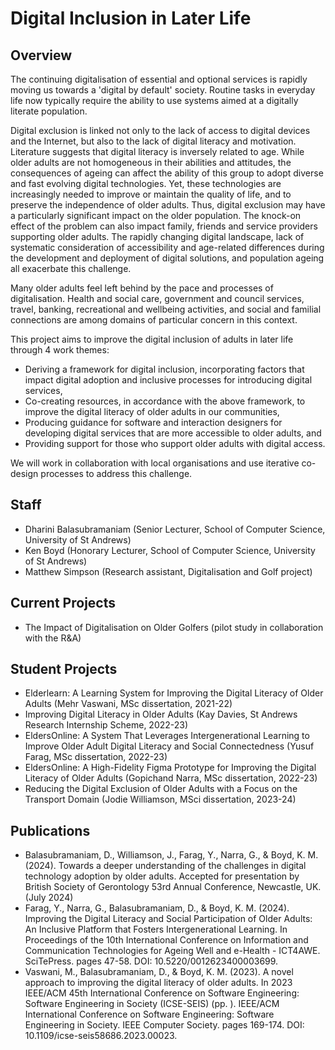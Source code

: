 # Digital Inclusion in Later Life
## Overview
The continuing digitalisation of essential and optional services is rapidly moving us towards a 'digital by default' society. Routine tasks in everyday life now typically require the ability to use systems aimed at a digitally literate population.
 
Digital exclusion is linked not only to the lack of access to digital devices and the Internet, but also to the lack of digital literacy and motivation. Literature suggests that digital literacy is inversely related to age. While older adults are not homogeneous in their abilities and attitudes, the consequences of ageing can affect the ability of this group to adopt diverse and fast evolving digital technologies. Yet, these technologies are increasingly needed to improve or maintain the quality of life, and to preserve the independence of older adults. Thus, digital exclusion may have a particularly significant impact on the older population. The knock-on effect of the problem can also impact family, friends and service providers supporting older adults. The rapidly changing digital landscape, lack of systematic consideration of accessibility and age-related differences during the development and deployment of digital solutions, and population ageing all exacerbate this challenge.

Many older adults feel left behind by the pace and processes of digitalisation. Health and social care, government and council services, travel, banking, recreational and wellbeing activities, and social and familial connections are among domains of particular concern in this context.

This project aims to improve the digital inclusion of adults in later life through 4 work themes:
- Deriving a framework for digital inclusion, incorporating factors that impact digital adoption and inclusive processes for introducing digital services,
- Co-creating resources, in accordance with the above framework, to improve the digital literacy of older adults in our communities,
- Producing guidance for software and interaction designers for developing digital services that are more accessible to older adults, and
- Providing support for those who support older adults with digital access.
 
We will work in collaboration with local organisations and use iterative co-design processes to address this challenge.

## Staff
- Dharini Balasubramaniam (Senior Lecturer, School of Computer Science, University of St Andrews)
- Ken Boyd (Honorary Lecturer, School of Computer Science, University of St Andrews)
- Matthew Simpson (Research assistant, Digitalisation and Golf project)

## Current Projects
- The Impact of Digitalisation on Older Golfers (pilot study in collaboration with the R&A)

## Student Projects
- Elderlearn: A Learning System for Improving the Digital Literacy of Older Adults (Mehr Vaswani, MSc dissertation, 2021-22)
- Improving Digital Literacy in Older Adults (Kay Davies, St Andrews Research Internship Scheme, 2022-23)
- EldersOnline: A System That Leverages Intergenerational Learning to Improve Older Adult Digital Literacy and Social Connectedness (Yusuf Farag, MSc dissertation, 2022-23)
- EldersOnline: A High-Fidelity Figma Prototype for Improving the Digital Literacy of Older Adults (Gopichand Narra, MSc dissertation, 2022-23)
- Reducing the Digital Exclusion of Older Adults with a Focus on the Transport Domain (Jodie Williamson, MSci dissertation, 2023-24)

## Publications
- Balasubramaniam, D., Williamson, J., Farag, Y., Narra, G., & Boyd, K. M. (2024). Towards a deeper understanding of the challenges in digital technology adoption by older adults. Accepted for presentation by British Society of Gerontology 53rd Annual Conference, Newcastle, UK. (July 2024)
- Farag, Y., Narra, G., Balasubramaniam, D., & Boyd, K. M. (2024). Improving the Digital Literacy and Social Participation of Older Adults: An Inclusive Platform that Fosters Intergenerational Learning. In Proceedings of the 10th International Conference on Information and Communication Technologies for Ageing Well and e-Health - ICT4AWE. SciTePress. pages 47-58. DOI: 10.5220/0012623400003699.
- Vaswani, M., Balasubramaniam, D., & Boyd, K. M. (2023). A novel approach to improving the digital literacy of older adults. In 2023 IEEE/ACM 45th International Conference on Software Engineering: Software Engineering in Society (ICSE-SEIS) (pp. ). IEEE/ACM International Conference on Software Engineering: Software Engineering in Society. IEEE Computer Society. pages 169-174. DOI: 10.1109/icse-seis58686.2023.00023.

